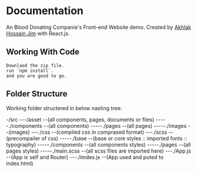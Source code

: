 # Documentation

An Blood Donating Companie's Front-end Website demo. Created by [Akhlak Hossain Jim](http://akhlak-hossain-jim.github.io/) with React.js.

## Working With Code

    Downlaod the zip file.
    run `npm install`.
    and you are good to go.

## Folder Structure

Working folder structered in below nasting tree:

-/src
---/asset --(all components, pages, documents or files)
-----./components --(all components)
-----./pages --(all pages)
-----./images --(images)
---./css --(compiled css in comprased format)
---./scss --(precompailer of css)
-----./base --(base or core styles :: imported fonts :: typography)
-----./components --(all components styles)
-----./pages --(all pages styles)
-----./main.scss --(all scss files are imported here)
---./App.js --(App is self and Router)
---./imdex.js --(App used and puted to index.html)
